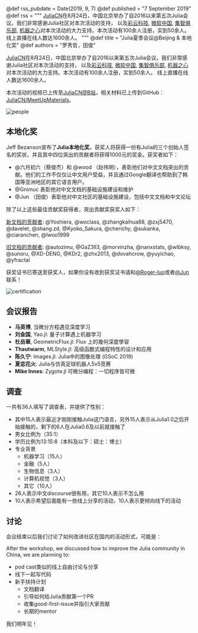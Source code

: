 @def rss_pubdate = Date(2019, 9, 7)
@def published = "7 September 2019"
@def rss = """ [JuliaCN](https://github.com/JuliaCN)在8月24日，中国北京举办了自2016以来第五次Julia会议。我们非常感谢Julia社区对本次活动的支持， 以及[彩云科技](https://caiyunapp.com/), [微软中国](https://microsoft.com/), [集智俱乐部](https://swarma.org), [机器之心](https://syncedreview.com/)对本次活动的大力支持。本次活动有100余人注册，实到50余人。 线上直播在线人数达1600余人。 """
@def title = "Julia夏季会议@Beijing & 本地化奖"
@def authors = "罗秀哲，田俊"  

[JuliaCN](https://github.com/JuliaCN)在8月24日，中国北京举办了自2016以来第五次Julia会议。我们非常感谢Julia社区对本次活动的支持，
以及[彩云科技](https://caiyunapp.com/), [微软中国](https://microsoft.com/),
[集智俱乐部](https://swarma.org), [机器之心](https://syncedreview.com/)对本次活动的大力支持。本次活动有100余人注册，实到50余人。
线上直播在线人数达1600余人。

本次活动的视频已上传至[JuliaCN@B站](https://www.bilibili.com/video/av65371788)，相关材料已上传到GitHub：[JuliaCN/MeetUpMaterials](https://github.com/JuliaCN/MeetUpMaterials)。

![people](/images/blog/2019-08-31-julia-beijing-2019/people.jpg)

## 本地化奖

Jeff Bezanson宣布了**Julia本地化奖**，获奖人将获得一份有Julia的三个创始人签名的奖状，并且其中四位突出的贡献者将获得1000元的奖金。获奖者如下：

- @六月初六（蔡俊杰）和 @wood （赵伟明），表彰他们对中文文档突出的贡献。他们的工作不仅仅让中文用户受益，并且通过Google翻译也帮助到了韩国等亚洲地区的其它语言用户。
- @Gnimuc 表彰他对中文文档的基础设施建设和维护
- @Jun （田俊）表彰他对中文社区的基础设施建设，包括中文文档和中文论坛

除了以上这些最佳贡献奖获得者，突出贡献奖获奖人如下：

[新文档的贡献者](https://docs.juliacn.com/):
@Yoshiera, @woclass, @zhangkaihua88, @zxj5470, @davelet, @shang.zd, @Kyoko_Sakura, @cherichy, @sukanka,
@ciaranchen, @lwoo1999

[旧文档的贡献者](https://github.com/JuliaCN/julia_zh_cn):
@autozimu, @GaZ3ll3, @morvinzha, @nanxstats, @wlbksy, @sunoru, @XD-DENG,
@KDr2, @zhx2013, @dovahcrow, @yuyichao, @yfractal

获奖证书已寄送至获奖人，如果你没有收到获奖证书请和[@Roger-luo](mailto:rogerluo.rl18@gmail.com)或者[@Jun](mailto:tianjun.cpp@gmail.com)
联系！

![certification](/images/blog/2019-08-31-julia-beijing-2019/certification.jpeg)

## 会议报告

- **马英博**, 当微分方程遇见深度学习
- **刘金国**, Yao.jl: 量子计算遇上机器学习
- **杜岳華**, GeometricFlux.jl: Flux 上的幾何深度學習
- **Thautwarm**, MLStyle.jl: 高级函数式编程特性的设计和应用
- **陈久宁**: Images.jl: Julia中的图像处理 (GSoC 2019)
- **夏恋花火**: Julia与仿真足球机器人5v5竞赛
- **Mike Innes**: Zygote.jl 可微分编程：一切程序皆可微

## 调查

一共有36人填写了调查表，并提供了性别：

- 其中15人表示最近才刚刚接触Julia这门语言，另外15人表示从Julia1.0之后开始接触的，剩下的6人在Julia0.6及以前就接触了
- 男女比例为（35:1）
- 学历比例为13:15:8（本科及以下：硕士：博士）
- 专业背景
  - 机器学习（15人）
  - 金融（5人）
  - 生物信息（3人）
  - 计算机视觉（3人）
  - 其它（10人）
- 26人表示中文discourse很有用，其它10人表示不怎么用
- 10人表示希望后面能有一些线上分享的活动，10人表示更倾向线下的活动

## 讨论

会议结束以后我们讨论了如何改进社区在国内的活动形式，可能是：

After the workshop, we discussed how to improve the Julia community in China, we are planning to:

- pod cast类似的线上自由讨论与分享
- 线下一起写代码
- 新手扶持计划
  - 文档翻译
  - 引导如何给Julia贡献第一个PR
  - 收集good-first-issue并指引大家贡献
  - 长期的mentor

我们明年见！
